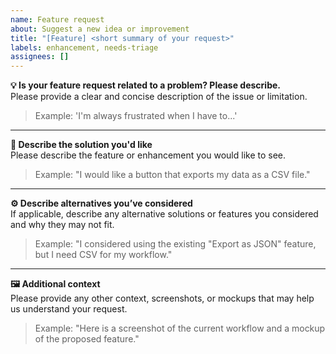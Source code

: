 ```yaml
---
name: Feature request
about: Suggest a new idea or improvement
title: "[Feature] <short summary of your request>"
labels: enhancement, needs-triage
assignees: []
---
```


**💡 Is your feature request related to a problem? Please describe.**  
Please provide a clear and concise description of the issue or limitation.  
> Example: 'I'm always frustrated when I have to...'

---

**🚀 Describe the solution you'd like**  
Please describe the feature or enhancement you would like to see.  
> Example: "I would like a button that exports my data as a CSV file."

---

**⚙️ Describe alternatives you’ve considered**  
If applicable, describe any alternative solutions or features you considered and why they may not fit.  
> Example: "I considered using the existing \"Export as JSON\" feature, but I need CSV for my workflow."

---

**🖼️ Additional context**  
Please provide any other context, screenshots, or mockups that may help us understand your request.  
> Example: "Here is a screenshot of the current workflow and a mockup of the proposed feature."
